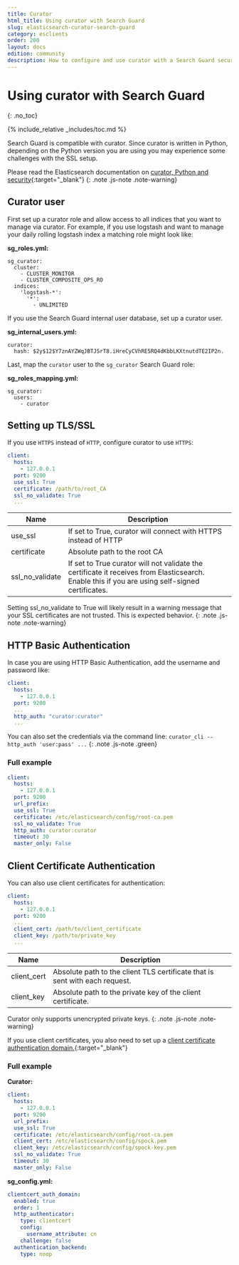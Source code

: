 ```yaml
---
title: Curator
html_title: Using curator with Search Guard
slug: elasticsearch-curator-search-guard
category: esclients
order: 200
layout: docs
edition: community
description: How to configure and use curator with a Search Guard secured cluster.
---
```


<!---
Copyright floragunn GmbH
-->

# Using curator with Search Guard
{: .no_toc}

{% include_relative _includes/toc.md %}

Search Guard is compatible with curator. Since curator is written in Python, depending on the Python version you are using you may experience some challenges with the SSL setup.

Please read the Elasticsearch documentation on [curator, Python and security](https://www.elastic.co/guide/en/elasticsearch/client/curator/current/python-security.html){:target="_blank"}
{: .note .js-note .note-warning}

## Curator user

First set up a curator role and allow access to all indices that you want to manage via curator. For example, if you use logstash and want to manage your daily rolling logstash index a matching role might look like:

**sg\_roles.yml:**

```
sg_curator:
  cluster:
    - CLUSTER_MONITOR  
    - CLUSTER_COMPOSITE_OPS_RO
  indices:
    'logstash-*':
      '*':
        - UNLIMITED
```

If you use the Search Guard internal user database, set up a curator user.

**sg\_internal\_users.yml:**

```
curator:
  hash: $2y$12$Y7znAYZWqJBTJSrT8.iHreCyCVhRE5RQ4dKbbLKXtnutdTE2IP2n.
```

Last, map the `curator` user to the `sg_curator` Search Guard role:


**sg\_roles\_mapping.yml:**

```
sg_curator:
  users:
    - curator
```
## Setting up TLS/SSL

If you use `HTTPS` instead of `HTTP`, configure curator to use `HTTPS`:

```yml
client:
  hosts:
    - 127.0.0.1
  port: 9200
  use_ssl: True
  certificate: /path/to/root_CA
  ssl_no_validate: True
  ...
```

| Name | Description |
|---|---|
| use\_ssl | If set to True, curator will connect with HTTPS instead of HTTP |
| certificate | Absolute path to the root CA |
| ssl\_no\_validate | If set to True curator will not validate the certificate it receives from Elasticsearch. Enable this if you are using self-signed certificates. |


Setting ssl_no_validate to True will likely result in a warning message that your SSL certificates are not trusted. This is expected behavior.
{: .note .js-note .note-warning}

## HTTP Basic Authentication

In case you are using HTTP Basic Authentication, add the username and password like:

```yml
client:
  hosts:
    - 127.0.0.1
  port: 9200
  ...
  http_auth: "curator:curator"
  ...
```

You can also set the credentials via the command line: `curator_cli --http_auth 'user:pass' ...`
{: .note .js-note .green}

### Full example

```yml
client:
  hosts:
    - 127.0.0.1
  port: 9200
  url_prefix:
  use_ssl: True
  certificate: /etc/elasticsearch/config/root-ca.pem
  ssl_no_validate: True
  http_auth: curator:curator
  timeout: 30
  master_only: False
```

## Client Certificate Authentication

You can also use client certificates for authentication:

```yml
client:
  hosts:
    - 127.0.0.1
  port: 9200
  ...
  client_cert: /path/to/client_certificate
  client_key: /path/to/private_key
  ...
```

| Name | Description |
|---|---|
| client\_cert | Absolute path to the client TLS certificate that is sent with each request. |
| client_key | Absolute path to the private key of the client certificate. |

Curator only supports unencrypted private keys.
{: .note .js-note .note-warning}

If you use client certificates, you also need to set up a [client certificate authentication domain.](clientcert_auth.md){:target="_blank"}


### Full example

**Curator:**

```yaml
client:
  hosts:
    - 127.0.0.1
  port: 9200
  url_prefix:
  use_ssl: True
  certificate: /etc/elasticsearch/config/root-ca.pem
  client_cert: /etc/elasticsearch/config/spock.pem
  client_key: /etc/elasticsearch/config/spock-key.pem
  ssl_no_validate: True
  timeout: 30
  master_only: False

```

**sg_config.yml:**

```yaml
clientcert_auth_domain:
  enabled: true
  order: 1
  http_authenticator:
    type: clientcert
    config:
      username_attribute: cn
    challenge: false
  authentication_backend:
    type: noop
```